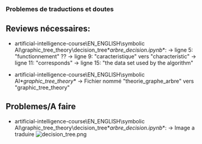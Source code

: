 ### Problemes de traductions et doutes

## Reviews nécessaires:

- artificial-intelligence-course\EN_ENGLISH\symbolic AI\graphic_tree_theory\decision_tree\**arbre_decision.ipynb**: 
  -> ligne 5: "functionnement" ?? 
  -> ligne 9: "caracteristique" vers "characteristic"
  -> ligne 11: "corresponds"
  -> ligne 15: "the data set used by the algorithm"

- artificial-intelligence-course\EN_ENGLISH\symbolic AI\**graphic_tree_theory**
  -> Fichier nommé "theorie_graphe_arbre" vers "graphic_tree_theory"

## Problemes/A faire

- artificial-intelligence-course\EN_ENGLISH\symbolic AI\graphic_tree_theory\decision_tree\**arbre_decision.ipynb**: 
  -> Image a traduire ![decision_tree.png](../../../../img/decision_tree.png)